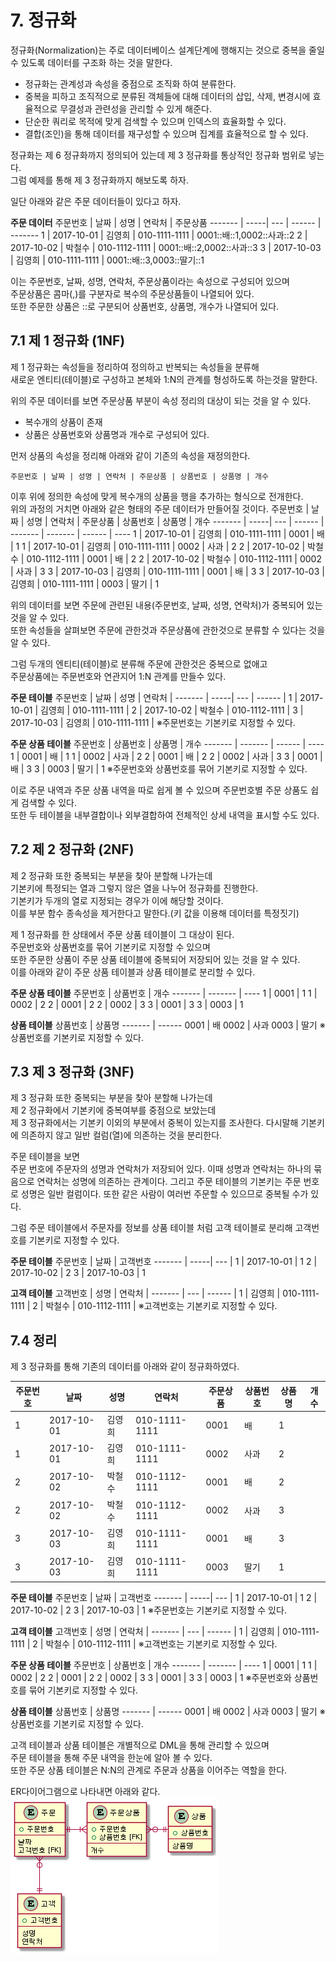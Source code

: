 # 7. 정규화
정규화(Normalization)는 주로 데이터베이스 설계단계에 행해지는 것으로 중복을 줄일수 있도록 데이터를 구조화 하는 것을 말한다.
- 정규화는 관계성과 속성을 중점으로 조직화 하여 분류한다.  
- 중복을 피하고 조직적으로 분류된 객체들에 대해 데이터의 삽입, 삭제, 변경시에 효율적으로 무결성과 관련성을 관리할 수 있게 해준다.  
- 단순한 쿼리로 목적에 맞게 검색할 수 있으며 인덱스의 효율화할 수 있다.
- 결합(조인)을 통해 데이터를 재구성할 수 있으며 집계를 효율적으로 할 수 있다.

정규화는 제 6 정규화까지 정의되어 있는데 제 3 정규화를 통상적인 정규화 범위로 넣는다.  
그럼 예제를 통해 제 3 정규화까지 해보도록 하자.

일단 아래와 같은 주문 데이터들이 있다고 하자.

**주문 데이터**
주문번호 | 날짜 | 성명 | 연락처 | 주문상품
------- | -----| --- | ------ | -------
1 | 2017-10-01 | 김영희 | 010-1111-1111 | 0001::배::1,0002::사과::2
2 | 2017-10-02 | 박철수 | 010-1112-1111 | 0001::배::2,0002::사과::3
3 | 2017-10-03 | 김영희 | 010-1111-1111 | 0001::배::3,0003::딸기::1

이는 주문번호, 날짜, 성명, 연락처, 주문상품이라는 속성으로 구성되어 있으며  
주문상품은 콤마(,)를 구분자로 복수의 주문상품들이 나열되어 있다.  
또한 주문한 상품은 ::로 구분되어 상품번호, 상품명, 개수가 나열되어 있다.


## **7.1 제 1 정규화 (1NF)**
제 1 정규화는 속성들을 정리하여 정의하고 반복되는 속성들을 분류해    
새로운 엔티티(테이블)로 구성하고 본체와 1:N의 관계를 형성하도록 하는것을 말한다.

위의 주문 데이터를 보면 주문상품 부분이 속성 정리의 대상이 되는 것을 알 수 있다.
- 복수개의 상품이 존재
- 상품은 상품번호와 상품명과 개수로 구성되어 있다.

먼저 상품의 속성을 정리해 아래와 같이 기존의 속성을 재정의한다.  
```
주문번호 | 날짜 | 성명 | 연락처 | 주문상품 | 상품번호 | 상품명 | 개수
```
이후 위에 정의한 속성에 맞게 복수개의 상품을 행을 추가하는 형식으로 전개한다.  
위의 과정의 거치면 아래와 같은 형태의 주문 데이터가 만들어질 것이다.
주문번호 | 날짜 | 성명 | 연락처 | 주문상품 | 상품번호 | 상품명 | 개수
------- | -----| --- | ------ | ------- | ------- | ------ | ----
1 | 2017-10-01 | 김영희 | 010-1111-1111 | 0001 | 배 | 1
1 | 2017-10-01 | 김영희 | 010-1111-1111 | 0002 | 사과 | 2
2 | 2017-10-02 | 박철수 | 010-1112-1111 | 0001 | 배 | 2
2 | 2017-10-02 | 박철수 | 010-1112-1111 | 0002 | 사과 | 3
3 | 2017-10-03 | 김영희 | 010-1111-1111 | 0001 | 배 | 3
3 | 2017-10-03 | 김영희 | 010-1111-1111 | 0003 | 딸기 | 1

위의 데이터를 보면 주문에 관련된 내용(주문번호, 날짜, 성명, 연락처)가 중복되어 있는 것을 알 수 있다.  
또한 속성들을 살펴보면 주문에 관한것과 주문상품에 관한것으로 분류할 수 있다는 것을 알 수 있다.

그럼 두개의 엔티티(테이블)로 분류해 주문에 관한것은 중복으로 없애고  
주문상품에는 주문번호와 연관지어 1:N 관계를 만들수 있다.

**주문 테이블**
주문번호 | 날짜 | 성명 | 연락처 |
------- | -----| --- | ------ |
1 | 2017-10-01 | 김영희 | 010-1111-1111 |
2 | 2017-10-02 | 박철수 | 010-1112-1111 |
3 | 2017-10-03 | 김영희 | 010-1111-1111 |
※주문번호는 기본키로 지정할 수 있다.

**주문 상품 테이블**
주문번호 | 상품번호 | 상품명 | 개수
------- | ------- | ------ | ----
1 | 0001 | 배 | 1
1 | 0002 | 사과 | 2
2 | 0001 | 배 | 2
2 | 0002 | 사과 | 3
3 | 0001 | 배 | 3
3 | 0003 | 딸기 | 1
※주문번호와 상품번호를 묶어 기본키로 지정할 수 있다.

이로 주문 내역과 주문 상품 내역을 따로 쉽게 볼 수 있으며 주문번호별 주문 상품도 쉽게 검색할 수 있다.  
또한 두 테이블을 내부결합이나 외부결합하여 전체적인 상세 내역을 표시할 수도 있다.

## **7.2 제 2 정규화 (2NF)**
제 2 정규화 또한 중복되는 부분을 찾아 분할해 나가는데  
기본키에 특정되는 열과 그렇지 않은 열을 나누어 정규화를 진행한다.  
기본키가 두개의 열로 지정되는 경우가 이에 해당할 것이다.  
이를 부분 함수 종속성을 제거한다고 말한다.(키 값을 이용해 데이터를 특정짓기)

제 1 정규화를 한 상태에서 주문 상품 테이블이 그 대상이 된다.  
주문번호와 상품번호를 묶어 기본키로 지정할 수 있으며  
또한 주문한 상품이 주문 상품 테이블에 중복되어 저장되어 있는 것을 알 수 있다.  
이를 아래와 같이 주문 상품 테이블과 상품 테이블로 분리할 수 있다.

**주문 상품 테이블**
주문번호 | 상품번호 | 개수
------- | ------- | ----
1 | 0001 | 1
1 | 0002 | 2
2 | 0001 | 2
2 | 0002 | 3
3 | 0001 | 3
3 | 0003 | 1

**상품 테이블**
상품번호 | 상품명
------- | ------
0001 | 배
0002 | 사과
0003 | 딸기
※상품번호를 기본키로 지정할 수 있다.

## **7.3 제 3 정규화 (3NF)**
제 3 정규화 또한 중복되는 부분을 찾아 분할해 나가는데  
제 2 정규화에서 기본키에 중복여부를 중점으로 보았는데  
제 3 정규화에서는 기본키 이외의 부분에서 중복이 있는지를 조사한다.
다시말해 기본키에 의존하지 않고 일반 컬럼(열)에 의존하는 것을 분리한다.

주문 테이블을 보면  
주문 번호에 주문자의 성명과 연락처가 저장되어 있다.
이때 성명과 연락처는 하나의 묶음으로 연락처는 성명에 의존하는 관계이다.
그리고 주문 테이블의 기본키는 주문 번호로 성명은 일반 컬럼이다.
또한 같은 사람이 여러번 주문할 수 있으므로 중복될 수가 있다.

그럼 주문 테이블에서 주문자를 정보를 상품 테이블 처럼 고객 테이블로 분리해
고객번호를 기본키로 지정할 수 있다.

**주문 테이블**
주문번호 | 날짜 | 고객번호
------- | -----| --- |
1 | 2017-10-01 | 1
2 | 2017-10-02 | 2
3 | 2017-10-03 | 1

**고객 테이블**
고객번호 | 성명 | 연락처 |
------- | --- | ------ |
1 | 김영희 | 010-1111-1111 |
2 | 박철수 | 010-1112-1111 |
※고객번호는 기본키로 지정할 수 있다.

## **7.4 정리**
제 3 정규화를 통해 기존의 데이터를 아래와 같이 정규화하였다.

주문번호 | 날짜 | 성명 | 연락처 | 주문상품 | 상품번호 | 상품명 | 개수
------- | -----| --- | ------ | ------- | ------- | ------ | ----
1 | 2017-10-01 | 김영희 | 010-1111-1111 | 0001 | 배 | 1
1 | 2017-10-01 | 김영희 | 010-1111-1111 | 0002 | 사과 | 2
2 | 2017-10-02 | 박철수 | 010-1112-1111 | 0001 | 배 | 2
2 | 2017-10-02 | 박철수 | 010-1112-1111 | 0002 | 사과 | 3
3 | 2017-10-03 | 김영희 | 010-1111-1111 | 0001 | 배 | 3
3 | 2017-10-03 | 김영희 | 010-1111-1111 | 0003 | 딸기 | 1

**주문 테이블**
주문번호 | 날짜 | 고객번호
------- | -----| --- |
1 | 2017-10-01 | 1
2 | 2017-10-02 | 2
3 | 2017-10-03 | 1
※주문번호는 기본키로 지정할 수 있다.

**고객 테이블**
고객번호 | 성명 | 연락처 |
------- | --- | ------ |
1 | 김영희 | 010-1111-1111 |
2 | 박철수 | 010-1112-1111 |
※고객번호는 기본키로 지정할 수 있다.

**주문 상품 테이블**
주문번호 | 상품번호 | 개수
------- | ------- | ----
1 | 0001 | 1
1 | 0002 | 2
2 | 0001 | 2
2 | 0002 | 3
3 | 0001 | 3
3 | 0003 | 1
※주문번호와 상품번호를 묶어 기본키로 지정할 수 있다.

**상품 테이블**
상품번호 | 상품명
------- | ------
0001 | 배
0002 | 사과
0003 | 딸기
※상품번호를 기본키로 지정할 수 있다.

고객 테이블과 상품 테이블은 개별적으로 DML을 통해 관리할 수 있으며  
주문 테이블을 통해 주문 내역을 한눈에 알아 볼 수 있다.  
또한 주문 상품 테이블은 N:N의 관계로 주문과 상품을 이어주는 역할을 한다.

ER다이어그램으로 나타내면 아래와 같다.  
![er-diagram](images/normalization-er_diagram.png)
